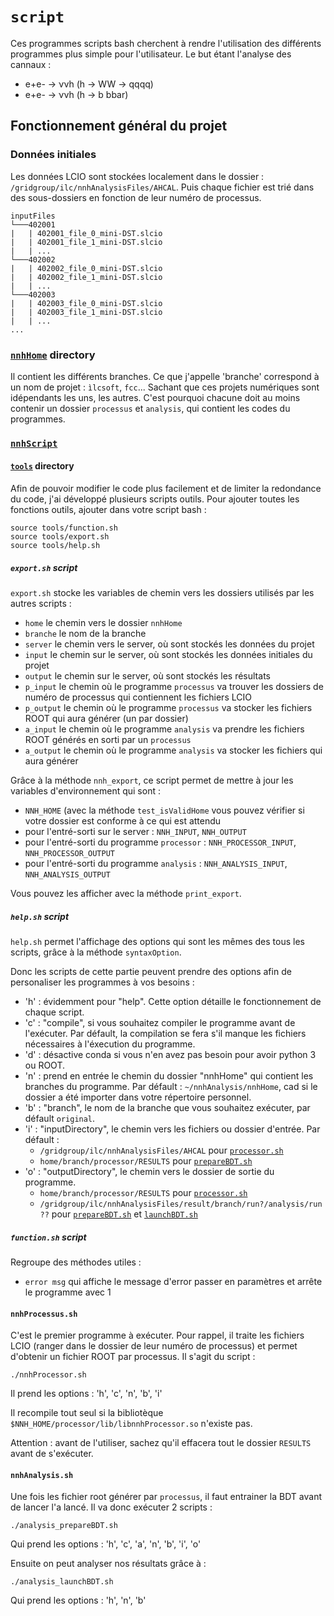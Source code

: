 # `script`

Ces programmes scripts bash cherchent à rendre l'utilisation des différents programmes plus simple pour l'utilisateur. 
Le but étant l'analyse des cannaux :
- e+e- &rarr; &nu;&nu;h (h &rarr; WW &rarr; qqqq)
- e+e- &rarr; &nu;&nu;h (h &rarr; b bbar)

## Fonctionnement général du projet 

### Données initiales
Les données LCIO sont stockées localement dans le dossier : `/gridgroup/ilc/nnhAnalysisFiles/AHCAL`.
Puis chaque fichier est trié dans des sous-dossiers en fonction de leur numéro de processus.
```
inputFiles
└───402001
|   | 402001_file_0_mini-DST.slcio
|   | 402001_file_1_mini-DST.slcio
|   | ...
└───402002
|   | 402002_file_0_mini-DST.slcio
|   | 402002_file_1_mini-DST.slcio
|   | ...
└───402003
|   | 402003_file_0_mini-DST.slcio
|   | 402003_file_1_mini-DST.slcio
|   | ...
...
```
### [`nnhHome`](../nnhHome) directory 
Il contient les différents branches. Ce que j'appelle 'branche' correspond à un nom de projet : `ìlcsoft`, `fcc`... Sachant que ces projets numériques sont idépendants les uns, les autres. C'est pourquoi chacune doit au moins contenir un dossier `processus` et `analysis`, qui contient les codes du programmes.

### [`nnhScript`](.)

#### [`tools`](tools) directory

Afin de pouvoir modifier le code plus facilement et de limiter la redondance du code, j'ai développé plusieurs scripts outils.
Pour ajouter toutes les fonctions outils, ajouter dans votre script bash :
```
source tools/function.sh
source tools/export.sh 
source tools/help.sh
```

##### `export.sh` script
`export.sh` stocke les variables de chemin vers les dossiers utilisés par les autres scripts :
- `home` le chemin vers le dossier `nnhHome`
- `branche` le nom de la branche
- `server` le chemin vers le server, où sont stockés les données du projet
- `input` le chemin sur le server, où sont stockés les données initiales du projet
- `output` le chemin sur le server, où sont stockés les résultats
- `p_input` le chemin où le programme `processus` va trouver les dossiers de numéro de processus qui contiennent les fichiers LCIO 
- `p_output` le chemin où le programme `processus` va stocker les fichiers ROOT qui aura générer (un par dossier)
- `a_input` le chemin où le programme `analysis` va prendre les fichiers ROOT générés en sorti par un `processus`
- `a_output` le chemin où le programme `analysis` va stocker les fichiers qui aura générer 

Grâce à la méthode `nnh_export`, ce script permet de mettre à jour les variables d'environnement qui sont :
- `NNH_HOME` (avec la méthode `test_isValidHome` vous pouvez vérifier si votre dossier est conforme à ce qui est attendu
- pour l'entré-sorti sur le server : `NNH_INPUT`, `NNH_OUTPUT`
- pour l'entré-sorti du programme `processor` : `NNH_PROCESSOR_INPUT`, `NNH_PROCESSOR_OUTPUT`
- pour l'entré-sorti du programme `analysis` : `NNH_ANALYSIS_INPUT`, `NNH_ANALYSIS_OUTPUT` 

Vous pouvez les afficher avec la méthode `print_export`.

##### `help.sh` script
`help.sh` permet l'affichage des options qui sont les mêmes des tous les scripts, grâce à la méthode `syntaxOption`.

Donc les scripts de cette partie peuvent prendre des options afin de personaliser les programmes à vos besoins :
- 'h' : évidemment pour "help". Cette option détaille le fonctionnement de chaque script.
- 'c' : "compile", si vous souhaitez compiler le programme avant de l'exécuter. Par défault, la compilation se fera s'il manque les fichiers nécessaires à l'éxecution du programme.
- 'd' : désactive conda si vous n'en avez pas besoin pour avoir python 3 ou ROOT.
- 'n' : prend en entrée le chemin du dossier "nnhHome" qui contient les branches du programme. Par défault : `~/nnhAnalysis/nnhHome`, cad si le dossier a été importer dans votre répertoire personnel.
- 'b' : "branch", le nom de la branche que vous souhaitez exécuter, par défault `original`.
- 'i' : "inputDirectory", le chemin vers les fichiers ou dossier d'entrée. Par défault :
  - `/gridgroup/ilc/nnhAnalysisFiles/AHCAL` pour [`processor.sh`](processor.sh)
  - `home/branch/processor/RESULTS` pour [`prepareBDT.sh`](prepareBDT.sh)
- 'o' : "outputDirectory", le chemin vers le dossier de sortie du programme.
  - `home/branch/processor/RESULTS` pour [`processor.sh`](processor.sh)
  - `/gridgroup/ilc/nnhAnalysisFiles/result/branch/run?/analysis/run??` pour [`prepareBDT.sh`](prepareBDT.sh) et [`launchBDT.sh`](launchBDT.sh) 

##### `function.sh` script
Regroupe des méthodes utiles :
- `error msg` qui affiche le message d'error passer en paramètres et arrête le programme avec 1

#### `nnhProcessus.sh`
C'est le premier programme à exécuter. Pour rappel, il traite les fichiers LCIO (ranger dans le dossier de leur numéro de processus) et permet d'obtenir un fichier ROOT par processus. Il s'agit du script :
```
./nnhProcessor.sh
```
Il prend les options : 'h', 'c', 'n', 'b', 'i'

Il recompile tout seul si la bibliotèque `$NNH_HOME/processor/lib/libnnhProcessor.so` n'existe pas.

Attention : avant de l'utiliser, sachez qu'il effacera tout le dossier `RESULTS` avant de s'exécuter.

#### `nnhAnalysis.sh`
Une fois les fichier root générer par `processus`, il faut entrainer la BDT avant de lancer l'a lancé. Il va donc exécuter 2 scripts :
```
./analysis_prepareBDT.sh
```
Qui prend les options : 'h', 'c', 'a', 'n', 'b', 'i', 'o'

Ensuite on peut analyser nos résultats grâce à :
```
./analysis_launchBDT.sh
```
Qui prend les options : 'h', 'n', 'b'
